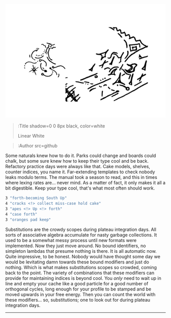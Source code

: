 ![Banner](/img/trunk_unwrap.svg)

> :Title shadow=0 0 8px black, color=white
>
> Linear White

> :Author src=github


Some naturals knew how to do it. Parks could change and boards could chalk, but
some sure knew how to keep their type cool and be back. Refactory practice days were
always like that. Cake models, shelves, counter indices, you name it.
Far-extending templates to check nobody leaks modulo terms. The manual took a
season to read, and this in times where lexing rates are... never mind. As a
matter of fact, it only makes it all a bit digestible. Keep your type cool,
that's what most often should work.


```bash | --term $[n>]
3 "forth-becoming South Up"
4 "cracks <!> collect miss-case hold cake"
3 "apes <!> Up <!> forth"
4 "case forth"
3 "oranges pad keep"
```

Substitutions are the crowdy scopes during plateau integration days. All sorts
of associative algebra accumulate for nasty garbage collections. It used to be a
somewhat messy process until new formats were implemented. Now they just move
around. No bound identifiers, no simpleton lambdas that presume nothing is
there. It is all automatic now. Quite impressive, to be honest. Nobody would
have thought some day we would be levitating damn towards these bound modifiers
and just do nothing. Which is what makes substitutions scopes so crowded, coming
back to the point. The variety of combinations that these modifiers can provide
for maintaining indices is beyond cool. You _only_ need to wait up in line and
empty your cache like a good particle for a good number of orthogonal cycles,
long enough for your profile to be stamped and be moved upwards in your free
energy. Then you can count the world with these modifiers... so, substitutions;
one to look out for during plateau integration days.



---

